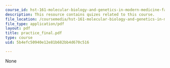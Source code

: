 ```yaml
---
course_id: hst-161-molecular-biology-and-genetics-in-modern-medicine-fall-2007
description: This resource contains quizes related to this course.
file_location: /coursemedia/hst-161-molecular-biology-and-genetics-in-modern-medicine-fall-2007/5b4efc50940e12e81b682bb4d670c516_practice_final.pdf
file_type: application/pdf
layout: pdf
title: practice_final.pdf
type: course
uid: 5b4efc50940e12e81b682bb4d670c516

---
```

None